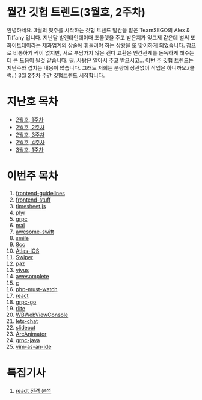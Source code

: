 # 월간 깃헙 트렌드(3월호, 2주차)

안녕하세요.
3월의 첫주를 시작하는 깃헙 트렌드 발간을 맡은 TeamSEGO의 Alex & Tiffany 입니다. 지난달 발렌타인데이때 초콜렛을 주고 받은지가 엊그제 같은데 벌써 또 화이트데이라는 제과업계의 상술에 휘둘려야 하는 상황을 또 맞이하게 되었습니다. 참으로 비통하기 짝이 없지만, 서로 부담가지 않은 캔디 교환은 인간관계를 돈독하게 해주는데 큰 도움이 될것 같습니다. 뭐..사탕은 알아서 주고 받으시고...
이번 주 깃헙 트렌드는 지난주와 겹치는 내용이 많습니다. 그래도 저희는 분량에 상관없이 작업은 하니까요.(쿨럭..)
3월 2주차 주간 깃헙트렌드 시작합니다.


# 지난호 목차

* [2월호, 1주차](http://teamsego.github.io/github-trend-kr/#/201502-1)
* [2월호, 2주차](http://teamsego.github.io/github-trend-kr/#/201502-2)
* [2월호, 3주차](http://teamsego.github.io/github-trend-kr/#/201502-3)
* [2월호, 4주차](http://teamsego.github.io/github-trend-kr/#/201502-4)
* [3월호, 1주차](http://teamsego.github.io/github-trend-kr/#/201503-1)


# 이번주 목차

1. [frontend-guidelines](https://github.com/TeamSEGO/github-trend-kr/blob/master/006_201503-weekly/006-01_frontend-guidelines.md)
2. [frontend-stuff](https://github.com/TeamSEGO/github-trend-kr/blob/master/006_201503-weekly/006-02_frontend-stuff.md)
3. [timesheet.js](https://github.com/TeamSEGO/github-trend-kr/blob/master/006_201503-weekly/006-03_timesheetjs.md)
4. [plyr](https://github.com/TeamSEGO/github-trend-kr/blob/master/006_201503-weekly/006-04_plyr.md)
5. [grpc](https://github.com/TeamSEGO/github-trend-kr/blob/master/006_201503-weekly/006-05_grpc.md)
6. [mal](https://github.com/TeamSEGO/github-trend-kr/blob/master/006_201503-weekly/006-06_mal.md)
7. [awesome-swift](https://github.com/TeamSEGO/github-trend-kr/blob/master/006_201503-weekly/006-07_awesome-swift.md)
8. [smile](https://github.com/TeamSEGO/github-trend-kr/blob/master/006_201503-weekly/006-08_smile.md)
9. [8cc](https://github.com/TeamSEGO/github-trend-kr/blob/master/006_201503-weekly/006-09_8cc.md)
10. [Atlas-iOS](https://github.com/TeamSEGO/github-trend-kr/blob/master/006_201503-weekly/006-10_Atlas-iOS.md)
11. [Swiper](https://github.com/TeamSEGO/github-trend-kr/blob/master/006_201503-weekly/006-11_Swiper.md)
12. [paz](https://github.com/TeamSEGO/github-trend-kr/blob/master/006_201503-weekly/006-12_paz.md)
13. [vivus](https://github.com/TeamSEGO/github-trend-kr/blob/master/006_201503-weekly/006-13_vivus.md)
14. [awesomplete](https://github.com/TeamSEGO/github-trend-kr/blob/master/006_201503-weekly/006-14_awesomplete.md)
15. [c](https://github.com/TeamSEGO/github-trend-kr/blob/master/006_201503-weekly/006-15_c.md)
16. [php-must-watch](https://github.com/TeamSEGO/github-trend-kr/blob/master/006_201503-weekly/006-16_php-must-watch.md)
17. [react](https://github.com/TeamSEGO/github-trend-kr/blob/master/006_201503-weekly/006-17_react.md)
18. [grpc-go](https://github.com/TeamSEGO/github-trend-kr/blob/master/006_201503-weekly/006-18_grpc-go.md)
19. [rlite](https://github.com/TeamSEGO/github-trend-kr/blob/master/006_201503-weekly/006-19_rlite.md)
20. [WBWebViewConsole](https://github.com/TeamSEGO/github-trend-kr/blob/master/006_201503-weekly/006-20_WBWebViewConsole.md)
21. [lets-chat](https://github.com/TeamSEGO/github-trend-kr/blob/master/006_201503-weekly/006-21_lets-chat.md)
22. [slideout](https://github.com/TeamSEGO/github-trend-kr/blob/master/006_201503-weekly/006-22_slideout.md)
23. [ArcAnimator](https://github.com/TeamSEGO/github-trend-kr/blob/master/006_201503-weekly/006-23_ArcAnimator.md)
24. [grpc-java](https://github.com/TeamSEGO/github-trend-kr/blob/master/006_201503-weekly/006-24_grpc-java.md)
25. [vim-as-an-ide](https://github.com/TeamSEGO/github-trend-kr/blob/master/006_201503-weekly/006-25_vim-as-an-ide.md)


# 특집기사

1. [readt 전격 분석](http://teamsego.github.io/github-trend-kr/#/reactjs1)